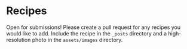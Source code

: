 Recipes
=======

Open for submissions! Please create a pull request for any recipes you would like to add. Include the recipe in the `_posts` directory and a high-resolution photo in the `assets/images` directory. 